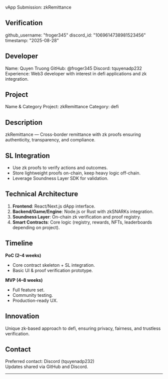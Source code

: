vApp Submission: zkRemittance

## Verification
github_username: "froger345"
discord_id: "1069614738981523456"
timestamp: "2025-08-28"

## Developer
Name: Quyen Truong
GitHub: @froger345
Discord: tquyenadp232
Experience: Web3 developer with interest in defi applications and zk integration.

## Project
Name & Category
Project: zkRemittance
Category: defi

## Description
zkRemittance — Cross-border remittance with zk proofs ensuring authenticity, transparency, and compliance.

## SL Integration
- Use zk proofs to verify actions and outcomes.  
- Store lightweight proofs on-chain, keep heavy logic off-chain.  
- Leverage Soundness Layer SDK for validation.  

## Technical Architecture
1. **Frontend**: React/Next.js dApp interface.  
2. **Backend/Game/Engine**: Node.js or Rust with zkSNARKs integration.  
3. **Soundness Layer**: On-chain zk verification and proof registry.  
4. **Smart Contracts**: Core logic (registry, rewards, NFTs, leaderboards depending on project).  

## Timeline
**PoC (2–4 weeks)**  
- Core contract skeleton + SL integration.  
- Basic UI & proof verification prototype.  

**MVP (4–8 weeks)**  
- Full feature set.  
- Community testing.  
- Production-ready UX.  

## Innovation
Unique zk-based approach to defi, ensuring privacy, fairness, and trustless verification.  

## Contact
Preferred contact: Discord (tquyenadp232)  
Updates shared via GitHub and Discord.

---
